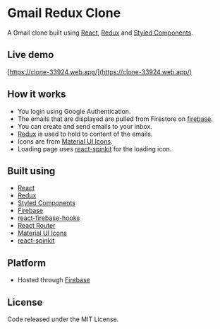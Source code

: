 # Gmail Redux Clone
A Gmail clone built using [React](https://reactjs.org/), [Redux](https://redux.js.org/) and [Styled Components](https://styled-components.com/).

## Live demo
[https://clone-33924.web.app/](https://clone-33924.web.app/)

## How it works
- You login using Google Authentication.
- The emails that are displayed are pulled from Firestore on [firebase](https://firebase.google.com/).
- You can create and send emails to your inbox.
- [Redux](https://redux.js.org/) is used to hold to content of the emails.
- Icons are from [Material UI Icons](https://material-ui.com/components/material-icons/).
- Loading page uses [react-spinkit](https://www.npmjs.com/package/react-spinkit) for the loading icon.

## Built using
- [React](https://reactjs.org/)
- [Redux](https://redux.js.org/)
- [Styled Components](https://styled-components.com/)
- [Firebase](https://firebase.google.com/)
- [react-firebase-hooks](https://www.npmjs.com/package/react-firebase-hooks)
- [React Router](https://reactrouter.com/)
- [Material UI Icons](https://material-ui.com/components/material-icons/)
- [react-spinkit](https://www.npmjs.com/package/react-spinkit)

## Platform
- Hosted through [Firebase](https://firebase.google.com/)

## License
Code released under the MIT License.
